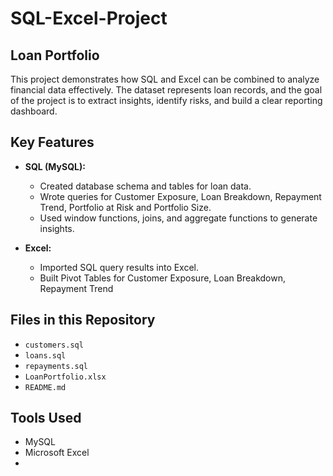 # SQL-Excel-Project
## Loan Portfolio
This project demonstrates how SQL and Excel can be combined to analyze financial data effectively.   The dataset represents loan records, and the goal of the project is to extract insights, identify risks, and build a clear reporting dashboard.
## Key Features
- **SQL (MySQL):**
  - Created database schema and tables for loan data.
  - Wrote queries for Customer Exposure, Loan Breakdown, Repayment Trend, Portfolio at Risk and Portfolio Size.
  - Used window functions, joins, and aggregate functions to generate insights.

- **Excel:**
  - Imported SQL query results into Excel.
  - Built Pivot Tables for Customer Exposure, Loan Breakdown, Repayment Trend

## Files in this Repository
- `customers.sql`  
- `loans.sql`
- `repayments.sql`  
- `LoanPortfolio.xlsx`  
- `README.md`

## Tools Used
- MySQL  
- Microsoft Excel
- 
